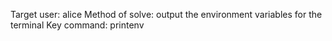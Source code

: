 Target user: alice
Method of solve: output the environment variables for the terminal
Key command:
printenv
